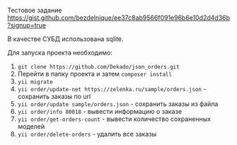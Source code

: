 Тестовое задание https://gist.github.com/bezdelnique/ee37c8ab9566f091e96b6e10d2d4d36b?signup=true

В качестве СУБД использована sqlite.

Для запуска проекта необходимо:
1. `git clone https://github.com/Dekado/json_orders.git`
2. Перейти в папку проекта и затем `composer install`
3. `yii migrate`
4. `yii order/update-net https://zelenka.ru/sample/orders.json` - сохранить заказы по url
4. `yii order/update sample/orders.json` - сохранить заказы из файла
4. `yii order/info 80018` - вывести информацию о заказе
4. `yii order/get-orders-count` - вывести количество сохраненных моделей
4. `yii order/delete-orders` - удалить все заказы